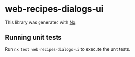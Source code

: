 # web-recipes-dialogs-ui

This library was generated with [Nx](https://nx.dev).

## Running unit tests

Run `nx test web-recipes-dialogs-ui` to execute the unit tests.

